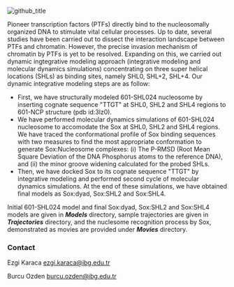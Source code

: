 ![github_title](https://user-images.githubusercontent.com/64282221/142176560-b259676e-5268-469e-8a33-4d07f6b33e8a.png)

Pioneer transcription factors (PTFs) directly bind to the nucleosomally organized DNA to stimulate vital cellular processes. Up to date, several studies have been carried out to dissect the interaction landscape between PTFs and chromatin. However, the precise invasion mechanism of chromatin by PTFs is yet to be resolved. Expanding on this, we carried out dynamic ingtegrative modeling approach (integrative modeling and molecular dynamics simulations) concentrating on three super helical locations (SHLs) as binding sites, namely SHL0, SHL+2, SHL+4. Our dynamic integrative modeling steps are as follow:

* First, we have structurally modeled 601-SHL024 nucleosome by inserting cognate sequence "TTGT" at SHL0, SHL2 and SHL4 regions to 601-NCP structure (pdb id:3lz0). 
* We have performed molecular dynamics simulations of 601-SHL024 nucleosome to accomodate the Sox at SHL0, SHL2 and SHL4 regions. We have traced the conformational profile of Sox binding sequences with two measures to find the most appropriate conformation to generate Sox:Nucleosome complexes: (i) The P-RMSD (Root Mean Square Deviation of the DNA Phosphorus atoms to the reference DNA), and (ii) the minor groove widening calculated for the probed SHLs. 
* Then, we have docked Sox to its cognate sequence "TTGT" by integrative modeling and performed second cycle of molecular dynamics simulations. At the end of these simulations, we have obtained final models as Sox:dyad, Sox:SHL2 and Sox:SHL4. 

Initial 601-SHL024 model and final Sox:dyad, Sox:SHL2 and Sox:SHL4 models are given in **_Models_** directory, sample trajectories are given in **_Trajectories_** directory, and the nuclesome recognition process by Sox, demonstrated as movies are provided under **_Movies_** directory.

### Contact
Ezgi Karaca ezgi.karaca@ibg.edu.tr

Burcu Ozden burcu.ozden@ibg.edu.tr
